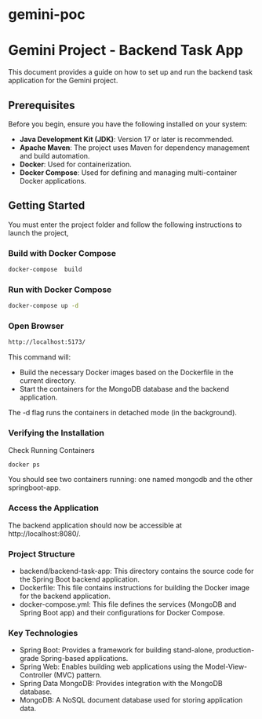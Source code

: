 # gemini-poc

# Gemini Project - Backend Task App

This document provides a guide on how to set up and run the backend task application for the Gemini project.

## Prerequisites

Before you begin, ensure you have the following installed on your system:

- **Java Development Kit (JDK)**: Version 17 or later is recommended.
- **Apache Maven**: The project uses Maven for dependency management and build automation.
- **Docker**: Used for containerization.
- **Docker Compose**: Used for defining and managing multi-container Docker applications.

## Getting Started

You must enter the project folder and follow the following instructions to launch the project,

### Build  with Docker Compose
```sh
docker-compose  build
```

### Run with Docker Compose
```sh
docker-compose up -d
```

### Open Browser
```sh
http://localhost:5173/

```

This command will:

- Build the necessary Docker images based on the Dockerfile in the current directory.
- Start the containers for the MongoDB database and the backend application.

The -d flag runs the containers in detached mode (in the background).

### Verifying the Installation
Check Running Containers
```sh
docker ps
```
You should see two containers running: one named mongodb and the other springboot-app.

### Access the Application
The backend application should now be accessible at http://localhost:8080/.

### Project Structure
- backend/backend-task-app: This directory contains the source code for the Spring Boot backend application.
- Dockerfile: This file contains instructions for building the Docker image for the backend application.
- docker-compose.yml: This file defines the services (MongoDB and Spring Boot app) and their configurations for Docker Compose.

### Key Technologies
- Spring Boot: Provides a framework for building stand-alone, production-grade Spring-based applications.
- Spring Web: Enables building web applications using the Model-View-Controller (MVC) pattern.
- Spring Data MongoDB: Provides integration with the MongoDB database.
- MongoDB: A NoSQL document database used for storing application data.
